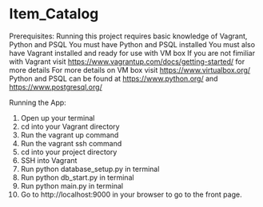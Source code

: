# Item_Catalog

Prerequisites:
Running this project requires basic knowledge of Vagrant, Python and PSQL
You must have Python and PSQL installed
You must also have Vagrant installed and ready for use with VM box
If you are not fimiliar with Vagrant visit https://www.vagrantup.com/docs/getting-started/ for more details
For more details on VM box visit https://www.virtualbox.org/
Python and PSQL can be found at https://www.python.org/ and https://www.postgresql.org/

Running the App:

1. Open up your terminal
2. cd into your Vagrant directory
3. Run the vagrant up command
4. Run the vagrant ssh command
5. cd into your project directory
6.  SSH into Vagrant
7. Run python database_setup.py in terminal
8. Run python db_start.py in terminal 
9. Run python main.py in terminal
10. Go to http://localhost:9000 in your browser to go to the front page.
